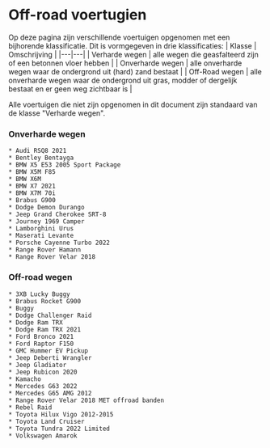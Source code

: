 # Off-road voertugien

Op deze pagina zijn verschillende voertuigen opgenomen met een bijhorende klassificatie. Dit is vormgegeven in drie klassificaties:
| Klasse | Omschrijving |
|---|---|
| Verharde wegen | alle wegen die geasfalteerd zijn of een betonnen vloer hebben |
| Onverharde wegen | alle onverharde wegen waar de ondergrond uit (hard) zand bestaat |
| Off-Road wegen | alle onverharde wegen waar de ondergrond uit gras, modder of dergelijk bestaat en er geen weg zichtbaar is |

Alle voertuigen die niet zijn opgenomen in dit document zijn standaard van de klasse "Verharde wegen".

### Onverharde wegen

	* Audi RSQ8 2021
	* Bentley Bentayga
	* BMW X5 E53 2005 Sport Package
	* BMW X5M F85
	* BMW X6M
	* BMW X7 2021
	* BMW X7M 70i
	* Brabus G900
	* Dodge Demon Durango
	* Jeep Grand Cherokee SRT-8
	* Journey 1969 Camper
	* Lamborghini Urus
	* Maserati Levante
	* Porsche Cayenne Turbo 2022
	* Range Rover Hamann
	* Range Rover Velar 2018

### Off-road wegen

    * 3XB Lucky Buggy
    * Brabus Rocket G900
    * Buggy
    * Dodge Challenger Raid
    * Dodge Ram TRX
    * Dodge Ram TRX 2021
    * Ford Bronco 2021
    * Ford Raptor F150
    * GMC Hummer EV Pickup
    * Jeep Deberti Wrangler
    * Jeep Gladiator
    * Jeep Rubicon 2020
    * Kamacho
    * Mercedes G63 2022
    * Mercedes G65 AMG 2012
    * Range Rover Velar 2018 MET offroad banden
    * Rebel Raid
    * Toyota Hilux Vigo 2012-2015
    * Toyota Land Cruiser
    * Toyota Tundra 2022 Limited
    * Volkswagen Amarok

